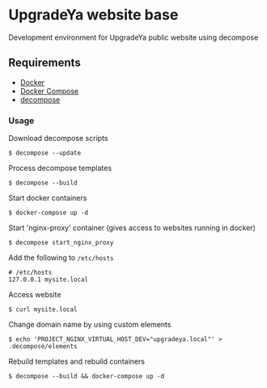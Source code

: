 # UpgradeYa website base
Development environment for UpgradeYa public website using decompose

## Requirements

- [Docker](https://www.docker.com/)
- [Docker Compose](https://www.docker.com/docker-compose)
- [decompose](https://github.com/dmp1ce/decompose)

### Usage

Download decompose scripts
```
$ decompose --update
```

Process decompose templates
```
$ decompose --build
```

Start docker containers
```
$ docker-compose up -d
```

Start 'nginx-proxy' container (gives access to websites running in docker)
```
$ decompose start_nginx_proxy
```

Add the following to `/etc/hosts`
```
# /etc/hosts
127.0.0.1 mysite.local
```

Access website
```
$ curl mysite.local
```

Change domain name by using custom elements
```
$ echo 'PROJECT_NGINX_VIRTUAL_HOST_DEV="upgradeya.local"' > .decompose/elements
```

Rebuild templates and rebuild containers
```
$ decompose --build && docker-compose up -d
```
